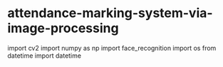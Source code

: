 # attendance-marking-system-via-image-processing
import cv2
import numpy as np
import face_recognition
import os
from datetime import datetime
